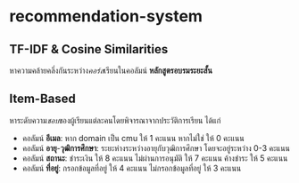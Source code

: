 ﻿# recommendation-system
## TF-IDF & Cosine Similarities
หาความคล้ายคลึ่งกันระหว่าง*คอร์ส*เรียนในคอลัมน์ **หลักสูตรอบรมระยะสั้น**
## Item-Based
หาระดับความ*ชอบ*ของผู้เรียนแต่ละคนโดยพิจารณาจากประวัติการเรียน ได้แก่
- คอลัมน์ **อีเมล**: หาก domain เป็น cmu ให้ 1 คะแนน หากไม่ใช่ ให้ 0 คะแนน
- คอลัมน์ **อายุ**-**วุฒิการศึกษา**: ระยะห่างระหว่างอายุกับวุฒิการศึกษา โดยจะอยู่ระหว่าง 0-3 คะแนน
- คอลัมน์ **สถานะ**: ชำระเงิน ให้ 8 คะแนน ไม่ผ่านการอนุมัติ ให้ 7 คะแนน ค้างชำระ ให้ 5 คะแนน
- คอลัมน์ **ที่อยู่**: กรอกข้อมูลที่อยู่ ให้ 4 คะแนน ไม่กรอกข้อมูลที่อยู่ ให้ 3 คะแนน

